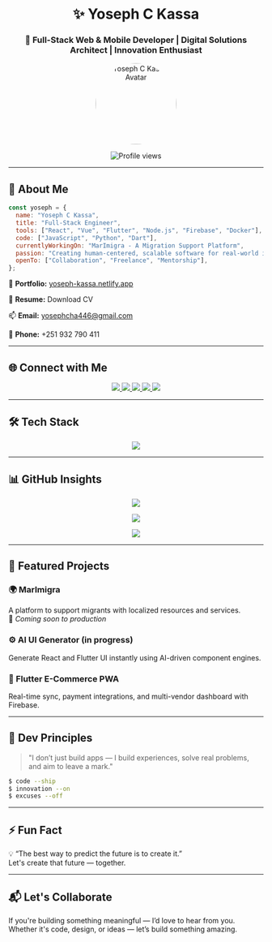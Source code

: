 <h1 align="center">✨ Yoseph C Kassa</h1>
<h3 align="center">🚀 Full-Stack Web & Mobile Developer | Digital Solutions Architect | Innovation Enthusiast</h3>

<div align="center">
  <img src="https://avatars.githubusercontent.com/u/133152008?v=4" width="160" style="border-radius: 50%;" alt="Yoseph C Kassa Avatar" />
</div>

<p align="center">
  <img src="https://komarev.com/ghpvc/?username=yoseph-c-kassa-josa&label=Profile%20Views&color=blueviolet&style=flat-square" alt="Profile views" />
</p>

---

## 🚀 About Me

```js
const yoseph = {
  name: "Yoseph C Kassa",
  title: "Full-Stack Engineer",
  tools: ["React", "Vue", "Flutter", "Node.js", "Firebase", "Docker"],
  code: ["JavaScript", "Python", "Dart"],
  currentlyWorkingOn: "MarImigra - A Migration Support Platform",
  passion: "Creating human-centered, scalable software for real-world impact",
  openTo: ["Collaboration", "Freelance", "Mentorship"],
};
```

💼 **Portfolio:** [yoseph-kassa.netlify.app](https://yoseph-kassa.netlify.app)

📄 **Resume:** Download CV

📫 **Email:** yosephcha446@gmail.com

📱 **Phone:** +251 932 790 411

---

## 🌐 Connect with Me

<p align="center">
  <a href="https://linkedin.com/in/yoseph-kassa-1739352a7" target="_blank">
    <img src="https://img.shields.io/badge/LinkedIn-0A66C2?style=for-the-badge&logo=linkedin&logoColor=white" />
  </a>
  <a href="https://codepen.io/yoseph-c-kassa" target="_blank">
    <img src="https://img.shields.io/badge/CodePen-000?style=for-the-badge&logo=codepen&logoColor=white" />
  </a>
  <a href="https://codesandbox.io/u/yoseph-c-kassa" target="_blank">
    <img src="https://img.shields.io/badge/CodeSandbox-151515?style=for-the-badge&logo=codesandbox&logoColor=white" />
  </a>
  <a href="https://instagram.com/jo_web_devo" target="_blank">
    <img src="https://img.shields.io/badge/Instagram-E4405F?style=for-the-badge&logo=instagram&logoColor=white" />
  </a>
  <a href="https://fb.com/yoseph.kassa" target="_blank">
    <img src="https://img.shields.io/badge/Facebook-1877F2?style=for-the-badge&logo=facebook&logoColor=white" />
  </a>
</p>

---

## 🛠️ Tech Stack

<p align="center">
  <img src="https://skillicons.dev/icons?i=js,ts,react,vue,flutter,nodejs,python,dart,firebase,mysql,docker,linux,git,figma" />
</p>

---

## 📊 GitHub Insights

<p align="center">
  <img src="https://github-readme-stats.vercel.app/api?username=yoseph-c-kassa-josa&show_icons=true&theme=tokyonight&hide_border=true" />
</p>
<p align="center">
  <img src="https://github-readme-stats.vercel.app/api/top-langs/?username=yoseph-c-kassa-josa&layout=compact&theme=tokyonight&hide_border=true" />
</p>
<p align="center">
  <img src="https://github-readme-streak-stats.herokuapp.com?user=yoseph-c-kassa-josa&theme=tokyonight&hide_border=true" />
</p>

---

## 🧩 Featured Projects

### 🌍 MarImigra
A platform to support migrants with localized resources and services.  
🔗 *Coming soon to production*

### ⚙️ AI UI Generator (in progress)
Generate React and Flutter UI instantly using AI-driven component engines.

### 🛒 Flutter E-Commerce PWA
Real-time sync, payment integrations, and multi-vendor dashboard with Firebase.

---

## 🧠 Dev Principles

> "I don’t just build apps — I build experiences, solve real problems, and aim to leave a mark."

```bash
$ code --ship
$ innovation --on
$ excuses --off
```

---

## ⚡ Fun Fact

💡 “The best way to predict the future is to create it.”  
Let's create that future — together.

---

## 📬 Let's Collaborate

If you're building something meaningful — I’d love to hear from you.  
Whether it's code, design, or ideas — let’s build something amazing.
